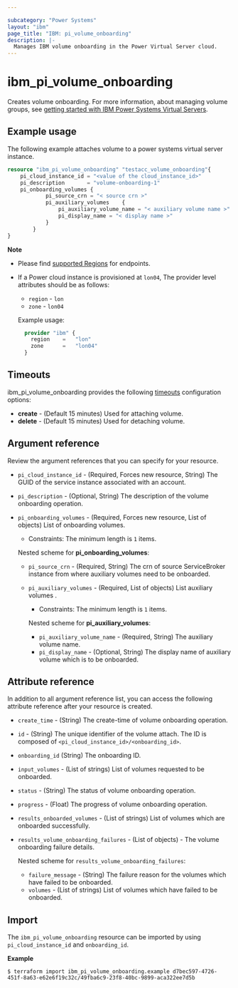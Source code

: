 ```yaml
---

subcategory: "Power Systems"
layout: "ibm"
page_title: "IBM: pi_volume_onboarding"
description: |-
  Manages IBM volume onboarding in the Power Virtual Server cloud.
---
```


# ibm_pi_volume_onboarding
Creates volume onboarding. For more information, about managing volume groups, see [getting started with IBM Power Systems Virtual Servers](https://cloud.ibm.com/docs/power-iaas?topic=power-iaas-getting-started).


## Example usage
The following example attaches volume to a power systems virtual server instance.

```terraform
resource "ibm_pi_volume_onboarding" "testacc_volume_onboarding"{
	pi_cloud_instance_id = "<value of the cloud_instance_id>"
	pi_description       = "volume-onboarding-1"
	pi_onboarding_volumes {
			pi_source_crn = "< source crn >"
			pi_auxiliary_volumes    {
				pi_auxiliary_volume_name = "< auxiliary volume name >"
				pi_display_name = "< display name >"
			}
		}
}
```

**Note**
* Please find [supported Regions](https://cloud.ibm.com/apidocs/power-cloud#endpoint) for endpoints.
* If a Power cloud instance is provisioned at `lon04`, The provider level attributes should be as follows:
  * `region` - `lon`
  * `zone` - `lon04`

  Example usage:
  
  ```terraform
    provider "ibm" {
      region    =   "lon"
      zone      =   "lon04"
    }
  ```
  
## Timeouts

ibm_pi_volume_onboarding provides the following [timeouts](https://www.terraform.io/docs/language/resources/syntax.html) configuration options:

- **create** - (Default 15 minutes) Used for attaching volume.
- **delete** - (Default 15 minutes) Used for detaching volume.

## Argument reference 
Review the argument references that you can specify for your resource. 

- `pi_cloud_instance_id` - (Required, Forces new resource, String) The GUID of the service instance associated with an account.
- `pi_description` - (Optional, String) The description of the volume onboarding operation.
- `pi_onboarding_volumes` - (Required, Forces new resource, List of objects) List of onboarding volumes.
  - Constraints: The minimum length is `1` items.

  Nested scheme for **pi_onboarding_volumes**:
  - `pi_source_crn` - (Required, String) The crn of source ServiceBroker instance from where auxiliary volumes need to be onboarded.
  - `pi_auxiliary_volumes` - (Required, List of objects) List auxiliary volumes .
    - Constraints: The minimum length is `1` items.

    Nested scheme for **pi_auxiliary_volumes**:
    - `pi_auxiliary_volume_name` - (Required, String) The auxiliary volume name.
    - `pi_display_name` - (Optional, String) The display name of auxiliary volume which is to be onboarded.

## Attribute reference
In addition to all argument reference list, you can access the following attribute reference after your resource is created.

- `create_time` - (String) The create-time of volume onboarding operation.
- `id` - (String) The unique identifier of the volume attach. The ID is composed of `<pi_cloud_instance_id>/<onboarding_id>`.
- `onboarding_id` (String) The onboarding ID.
- `input_volumes` - (List of strings) List of volumes requested to be onboarded.
- `status` - (String) The status of volume onboarding operation.
- `progress` - (Float) The progress of volume onboarding operation.
- `results_onboarded_volumes` - (List of strings) List of volumes which are onboarded successfully.
- `results_volume_onboarding_failures` - (List of objects) - The volume onboarding failure details.

  Nested scheme for `results_volume_onboarding_failures`:
  - `failure_message` - (String) The failure reason for the volumes which have failed to be onboarded.
  - `volumes` - (List of strings) List of volumes which have failed to be onboarded.

## Import

The `ibm_pi_volume_onboarding` resource can be imported by using `pi_cloud_instance_id` and `onboarding_id`.

**Example**

```
$ terraform import ibm_pi_volume_onboarding.example d7bec597-4726-451f-8a63-e62e6f19c32c/49fba6c9-23f8-40bc-9899-aca322ee7d5b
```
